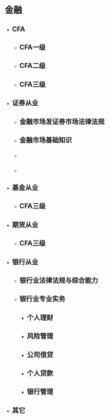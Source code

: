 # 金融
* ## CFA
    * ## CFA一级
    * ## CFA二级
    * ## CFA三级
* ## 证券从业
    * ## 金融市场发证券市场法律法规
    * ## 金融市场基础知识
    * ## 
    * ## 
* ## 基金从业
    * ## CFA三级
* ## 期货从业
    * ## CFA三级
* ## 银行从业
    * ## 银行业法律法规与综合能力
    * ## 银行业专业实务
        * ## 个人理财
        * ## 风险管理
        * ## 公司信贷
        * ## 个人贷款
        * ## 银行管理
* ## 其它
